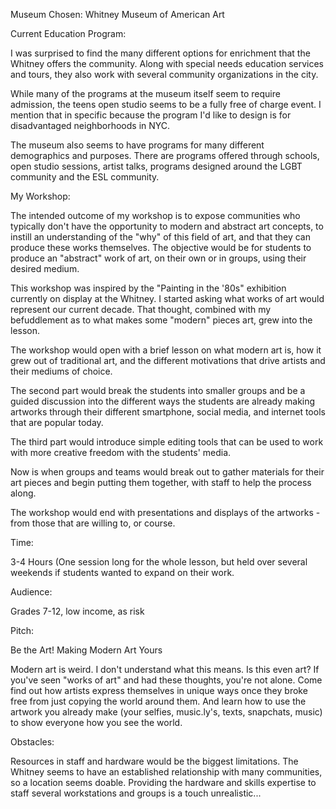 Museum Chosen: Whitney Museum of American Art

Current Education Program:

I was surprised to find the many different options for enrichment that the Whitney offers the community. Along with special needs education services and tours, they also work with several community organizations in the city.

While many of the programs at the museum itself seem to require admission, the teens open studio seems to be a fully free of charge event. I mention that in specific because the program I'd like to design is for disadvantaged neighborhoods in NYC.

The museum also seems to have programs for many different demographics and purposes. There are programs offered through schools, open studio sessions, artist talks, programs designed around the LGBT community and  the ESL community.



My Workshop:

The intended outcome of my workshop is to expose communities who typically don't have the opportunity to modern and abstract art concepts, to instill an understanding of the "why" of this field of art, and that they can produce these works themselves. The objective would be for students to produce an "abstract" work of art, on their own or in groups, using their desired medium.

This workshop was inspired by the "Painting in the '80s" exhibition currently on display at the Whitney. I started asking what works of art would represent our current decade. That thought, combined with my befuddlement as to what makes some "modern" pieces art, grew into the lesson.

The workshop would open with a brief lesson on what modern art is, how it grew out of traditional art, and the different motivations that drive artists and their mediums of choice.

The second part would break the students into smaller groups and be a guided discussion into the different ways the students are already making artworks through their different smartphone, social media, and internet tools that are popular today.

The third part would introduce simple editing tools that can be used to work with more creative freedom with the students' media.

Now is when groups and teams would break out to gather materials for their art pieces and begin putting them together, with staff to help the process along.

The workshop would end with presentations and displays of the artworks  - from those that are willing to, or course.

Time:

3-4 Hours (One session long for the whole lesson, but held over several weekends if students wanted to expand on their work.

Audience:

Grades 7-12, low income, as risk

Pitch:

Be the Art! Making Modern Art Yours

Modern art is weird. I don't understand what this means. Is this even art? If you've seen "works of art" and had these thoughts, you're not alone. Come find out how artists express themselves in unique ways once they broke free from just copying the world around them. And learn how to use the artwork you already make (your selfies, music.ly's, texts, snapchats, music) to show everyone how you see the world.

Obstacles:

Resources in staff and hardware would be the biggest limitations. The Whitney seems to have an established relationship with many communities, so a location seems doable. Providing the hardware and skills expertise to staff several workstations and groups is a touch unrealistic...


